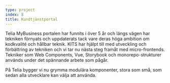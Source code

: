 ```yaml
---
type: project
index: 8
title: Kundtjänstportal
---
```

Telia MyBusiness portalen har funnits i över 5 år och längs vägen har tekniken förnyats och uppdaterats tack vare deras höga ambition om kodkvalité och hållbar teknik. KITS har hjälpt till med utveckling och förbättring av tekniken och vi tar nu nästa steg framåt med micro-frontends. Tekniker som Web Components, Vue, Storybook och monorepo-strukturer används under det spännande arbete som pågår.

På Telia bygger vi nu grymma modulära komponenter, stora som små, som sedan alla utvecklare kan välja att använda.
